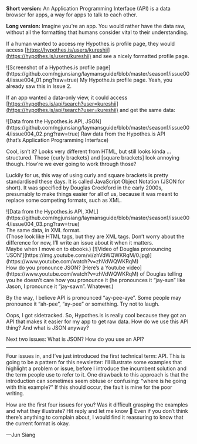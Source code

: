 **Short version:** An Application Programming Interface (API) is a data browser for apps, a way for apps to talk to each other.

**Long version:** Imagine you're an app. You would rather have the data raw, without all the formatting that humans consider vital to their understanding.

If a human wanted to access my Hypothes.is profile page, they would access [https://hypothes.is/users/kureshii](https://hypothes.is/users/kureshii) and see a nicely formatted profile page.

<span style="text-align:center">
![Screenshot of a Hypothes.is profile page](https://github.com/ngjunsiang/laymansguide/blob/master/season1/issue004/issue004_01.png?raw=true)
My Hypothe.is profile page. Yeah, you already saw this in Issue 2. 
</span>

If an app wanted a data-only view, it could access [https://hypothes.is/api/search?user=kureshii](https://hypothes.is/api/search?user=kureshii) and get the same data:

<span style="text-align:center">
![Data from the Hypothes.is API, JSON](https://github.com/ngjunsiang/laymansguide/blob/master/season1/issue004/issue004_02.png?raw=true)
Raw data from the Hypothes.is API<br/>
(that’s Application Programming Interface)
</span>

Cool, isn’t it? Looks very different from HTML, but still looks kinda … structured. Those \{curly brackets\} and \[square brackets\] look annoying though. How’re we ever going to work through those?

Luckily for us, this way of using curly and square brackets is pretty standardised these days. It is called JavaScript Object Notation (JSON for short). It was specified by Douglas Crockford in the early 2000s, presumably to make things easier for all of us, because it was meant to replace some competing formats, such as XML.

<span style="text-align:center">
![Data from the Hypothes.is API, XML](https://github.com/ngjunsiang/laymansguide/blob/master/season1/issue004/issue004_03.png?raw=true)<br />
The same data, in XML format.<br />
(Those look like HTML tags, but they are XML tags. Don’t worry about the difference for now, I’ll write an issue about it when it matters.<br/>
Maybe when I move on to ebooks.)
</span>

<span style="text-align:center">
[![Video of Douglas pronouncing 'JSON'](https://img.youtube.com/vi/zhVdWQWKRqM/0.jpg)](https://www.youtube.com/watch?v=zhVdWQWKRqM)<br />
How do you pronounce JSON? [Here’s a Youtube video](https://www.youtube.com/watch?v=zhVdWQWKRqM) of Douglas telling you he doesn’t care how you pronounce it (he pronounces it “jay-sun” like Jason, I pronounce it “jay-sawn”. Whatever.)
</span>

By the way, I believe API is pronounced “ay-pee-aye”. Some people may pronounce it “ah-pee”, “ay-pee” or something. Try not to laugh.

Oops, I got sidetracked. So, Hypothes.is is really cool because they got an API that makes it easier for my app to get raw data. How do we use this API thing? And what is JSON anyway?

Next two issues: What is JSON? How do you use an API?

<hr/>

Four issues in, and I’ve just introduced the first technical term: API. This is going to be a pattern for this newsletter: I’ll illustrate some examples that highlight a problem or issue, before I introduce the incumbent solution and the term people use to refer to it. One drawback to this approach is that the introduction can sometimes seem obtuse or confusing: “where is he going with this example?” If this should occur, the fault is mine for the poor writing.

How are the first four issues for you? Was it difficult grasping the examples and what they illustrate? Hit reply and let me know 📧 Even if you don’t think there’s anything to complain about, I would find it reassuring to know that the current format is okay.

—Jun Siang

